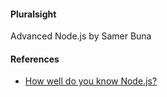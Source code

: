 
#### Pluralsight 
Advanced Node.js by Samer Buna

#### References
- [How well do you know Node.js?](https://medium.com/edge-coders/how-well-do-you-know-node-js-36b1473c01c8)